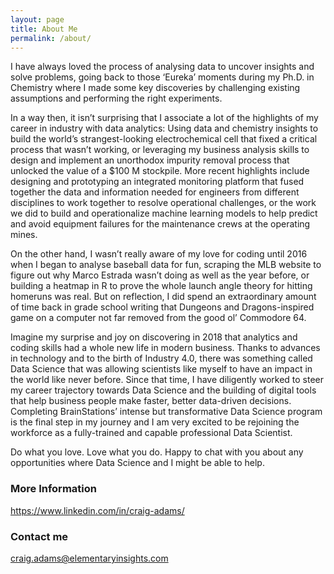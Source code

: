 ```yaml
---
layout: page
title: About Me
permalink: /about/
---
```


I have always loved the process of analysing data to uncover insights and solve problems, going back to those ‘Eureka’ moments during my Ph.D. in Chemistry where I made some key discoveries by challenging existing assumptions and performing the right experiments.

In a way then, it isn’t surprising that I associate a lot of the highlights of my career in industry with data analytics:   Using data and chemistry insights to build the world’s strangest-looking electrochemical cell that fixed a critical process that wasn’t working, or leveraging my business analysis skills to design and implement an unorthodox impurity removal process that unlocked the value of a $100 M stockpile.  More recent highlights include designing and prototyping an integrated monitoring platform that fused together the data and information needed for engineers from different disciplines to work together to resolve operational challenges, or the work we did to build and operationalize machine learning models to help predict and avoid equipment failures for the maintenance crews at the operating mines.

On the other hand, I wasn’t really aware of my love for coding until 2016 when I began to analyse baseball data for fun, scraping the MLB website to figure out why Marco Estrada wasn’t doing as well as the year before, or building a heatmap in R to prove the whole launch angle theory for hitting homeruns was real.  But on reflection, I did spend an extraordinary amount of time back in grade school writing that Dungeons and Dragons-inspired game on a computer not far removed from the good ol’ Commodore 64.

Imagine my surprise and joy on discovering in 2018 that analytics and coding skills had a whole new life in modern business.  Thanks to advances in technology and to the birth of Industry 4.0, there was something called Data Science that was allowing scientists like myself to have an impact in the world like never before.  Since that time, I have diligently worked to steer my career trajectory towards Data Science and the building of digital tools that help business people make faster, better data-driven decisions.   Completing BrainStations’ intense but transformative Data Science program is the final step in my journey and I am very excited to be rejoining the workforce as a fully-trained and capable professional Data Scientist. 

Do what you love.  Love what you do.  Happy to chat with you about any opportunities where Data Science and I might be able to help.

### More Information

https://www.linkedin.com/in/craig-adams/

### Contact me

[craig.adams@elementaryinsights.com](mailto:craig.adams@elementaryinsights.com)